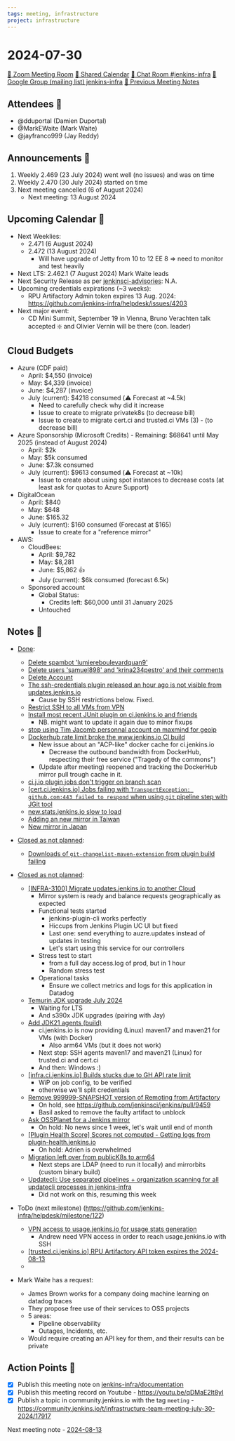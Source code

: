 ```yaml
---
tags: meeting, infrastructure
project: infrastructure
---
```

<!-- markdownlint-disable MD026-->

# 2024-07-30

[:movie_camera: Zoom Meeting Room](https://zoom.us/j/92454301214?pwd=aEVoUi9EanpaakN3L1ZxRlpDQk5Ddz09)
[:calendar: Shared Calendar](https://jenkins.io/event-calendar/)
[:speech_balloon: Chat Room #jenkins-infra](https://matrix.to/#/#jenkins-infra:matrix.org)
[:email: Google Group (mailing list) jenkins-infra](https://groups.google.com/g/jenkins-infra)
[🧠 Previous Meeting Notes](https://github.com/jenkins-infra/documentation/blob/main/meetings/XXXX-XX-XX.md)

## Attendees 👥

<!-- Handles are community.jenkins.io handles -->
* @dduportal (Damien Duportal)
* @MarkEWaite (Mark Waite)
* @jayfranco999 (Jay Reddy)

## Announcements :loudspeaker:

1. Weekly 2.469 (23 July 2024) went well (no issues) and was on time
2. Weekly 2.470 (30 July 2024) started on time
3. Next meeting cancelled (6 of August 2024)
    * Next meeting: 13 August 2024

## Upcoming Calendar 📆

* Next Weeklies:
    * 2.471 (6 August 2024)
    * 2.472 (13 August 2024)
        * Will have upgrade of Jetty from 10 to 12 EE 8 => need to monitor and test heavily
* Next LTS: 2.462.1 (7 August 2024) Mark Waite leads
* Next Security Release as per [jenkinsci-advisories](https://groups.google.com/g/jenkinsci-advisories): N.A.
* Upcoming credentials expirations (~3 weeks):
    * RPU Artifactory Admin token expires 13 Aug. 2024: https://github.com/jenkins-infra/helpdesk/issues/4203
* Next major event:
    * CD Mini Summit, September 19 in Vienna, Bruno Verachten talk accepted :sparkle: and Olivier Vernin will be there (con. leader)

## Cloud Budgets

* Azure (CDF paid)
    * April: $4,550 (invoice)
    * May: $4,339 (invoice)
    * June: $4,287 (invoice)
    * July (current): $4218 consumed (⚠️ Forecast at ~4.5k)
        * Need to carefully check why did it increase
        * Issue to create to migrate privatek8s (to decrease bill)
        * Issue to create to migrate cert.ci and trusted.ci VMs (3) - (to decrease bill)
* Azure Sponsorship (Microsoft Credits) - Remaining: $68641 until May 2025 (instead of August 2024)
    * April: $2k
    * May: $5k consumed
    * June: $7.3k consumed
    * July (current): $9613 consumed (⚠️ Forecast at ~10k)
        * Issue to create about using spot instances to decrease costs (at least ask for quotas to Azure Support)
* DigitalOcean
    * April: $840
    * May: $648
    * June: $165.32
    * July (current): $160 consumed (Forecast at $165)
        * Issue to create for a "reference mirror"
* AWS:
    * CloudBees:
        * April: $9,782
        * May: $8,281
        * June: $5,862 :+1: 
        * July (current): $6k consumed (forecast 6.5k)
    * Sponsored account
        * Global Status:
            * Credits left: $60,000 until 31 January 2025
        * Untouched

## Notes :book:

* [Done](https://github.com/jenkins-infra/helpdesk/milestone/121?closed=1):
    * [Delete spambot 'lumiereboulevardquan9'](https://github.com/jenkins-infra/helpdesk/issues/4201)
    * [Delete users 'samuel898' and 'krina234pestro' and their comments](https://github.com/jenkins-infra/helpdesk/issues/4200)
    * [Delete Account](https://github.com/jenkins-infra/helpdesk/issues/4199)
    * [The ssh-credentials plugin released an hour ago is not visible from updates.jenkins.io](https://github.com/jenkins-infra/helpdesk/issues/4198)
        * Cause by SSH restrictions below. Fixed.
    * [Restrict SSH to all VMs from VPN](https://github.com/jenkins-infra/helpdesk/issues/4196)
    * [Install most recent JUnit plugin on ci.jenkins.io and friends](https://github.com/jenkins-infra/helpdesk/issues/4197)
        * NB. might want to update it again due to minor fixups
    * [stop using Tim Jacomb personnal account on maxmind for geoip](https://github.com/jenkins-infra/helpdesk/issues/4195)
    * [Dockerhub rate limit broke the www.jenkins.io CI build](https://github.com/jenkins-infra/helpdesk/issues/4192)
        * New issue about an "ACP-like" docker cache for ci.jenkins.io
            * Decrease the outbound bandwidth from DockerHub, respecting their free service ("Tragedy of the commons")
        * (Update after meeting) reopened and tracking the DockerHub mirror pull trough cache in it.
    * [ci.j.io plugin jobs don't trigger on branch scan](https://github.com/jenkins-infra/helpdesk/issues/4191)
    * [[cert.ci.jenkins.io] Jobs failing with `TransportException: github.com:443 failed to respond` when using `git` pipeline step with JGit tool](https://github.com/jenkins-infra/helpdesk/issues/4186)
    * [new.stats.jenkins.io slow to load](https://github.com/jenkins-infra/helpdesk/issues/4177)  
    * [Adding an new mirror in Taiwan](https://github.com/jenkins-infra/helpdesk/issues/4190)
    * [New mirror in Japan](https://github.com/jenkins-infra/helpdesk/issues/4170)

* [Closed as not planned](https://github.com/jenkins-infra/helpdesk/milestone/121?closed=1):
    * [Downloads of `git-changelist-maven-extension` from plugin build failing](https://github.com/jenkins-infra/helpdesk/issues/4194)

* [Closed as not planned](https://github.com/jenkins-infra/helpdesk/milestone/121):
    * [[INFRA-3100] Migrate updates.jenkins.io to another Cloud](https://github.com/jenkins-infra/helpdesk/issues/2649)
        * Mirror system is ready and balance requests geographically as expected
        * Functional tests started
            * jenkins-plugin-cli works perfectly
            * Hiccups from Jenkins Plugin UC UI but fixed
            * Last one: send everything to auzre.updates instead of updates in testing
            * Let's start using this service for our controllers
        * Stress test to start
            * from a full day access.log of prod, but in 1 hour
            * Random stress test
        * Operational tasks
            * Ensure we collect metrics and logs for this application in Datadog
    * [Temurin JDK upgrade July 2024](https://github.com/jenkins-infra/helpdesk/issues/4193)
        * Waiting for LTS
        * And s390x JDK upgrades (pairing with Jay)
    * [Add JDK21 agents (build)](https://github.com/jenkins-infra/helpdesk/issues/4124)
        * ci.jenkins.io is now providing (Linux) maven17 and maven21 for VMs (with Docker)
            * Also arm64 VMs (but it does not work)
        * Next step: SSH agents maven17 and maven21 (Linux) for trusted.ci and cert.ci
        * And then: Windows :)
    * [[infra.ci.jenkins.io] Builds stucks due to GH API rate limit](https://github.com/jenkins-infra/helpdesk/issues/4165)
        * WiP on job config, to be verified
        * otherwise we'll split credentials
    * [Remove 999999-SNAPSHOT version of Remoting from Artifactory](https://github.com/jenkins-infra/helpdesk/issues/4173)
        * On hold, see https://github.com/jenkinsci/jenkins/pull/9459
        * Basil asked to remove the faulty artifact to unblock
    * [Ask OSSPlanet for a Jenkins mirror](https://github.com/jenkins-infra/helpdesk/issues/4159)
        * On hold: No news since 1 week, let's wait until end of month
    * [[Plugin Health Score] Scores not computed - Getting logs from plugin-health.jenkins.io](https://github.com/jenkins-infra/helpdesk/issues/4152)
        * On hold: Adrien is overwhelmed
    * [Migration left over from publicK8s to arm64](https://github.com/jenkins-infra/helpdesk/issues/3837)
        * Next steps are LDAP (need to run it locally) and mirrorbits (custom binary build)
    * [Updatecli: Use separated pipelines + organization scanning for all updatecli processes in jenkins-infra](https://github.com/jenkins-infra/helpdesk/issues/2778)
        * Did not work on this, resuming this week

* ToDo (next milestone) (https://github.com/jenkins-infra/helpdesk/milestone/122)
    * [VPN access to usage.jenkins.io for usage stats generation](https://github.com/jenkins-infra/helpdesk/issues/4202)
        * Andrew need VPN access in order to reach usage.jenkins.io with SSH
    * [[trusted.ci.jenkins.io] RPU Artifactory API token expires the 2024-08-13](https://github.com/jenkins-infra/helpdesk/issues/4203)
    * 

* Mark Waite has a request:
    * James Brown works for a company doing machine learning on datadog traces
    * They propose free use of their services to OSS projects
    * 5 areas:
        * Pipeline observability
        * Outages, Incidents, etc.
    * Would require creating an API key for them, and their results can be private

## Action Points :muscle:

<!-- How To: https://github.com/jenkins-infra/runbooks/tree/main/meetings -->
* [x] Publish this meeting note on [jenkins-infra/documentation](https://github.com/jenkins-infra/documentation) 
* [x] Publish this meeting record on Youtube - https://youtu.be/qDMaE2lt8yI
* [x] Publish a topic in community.jenkins.io with the tag `meeting` - https://community.jenkins.io/t/infrastructure-team-meeting-july-30-2024/17917

Next meeting note - [2024-08-13](https://github.com/jenkins-infra/documentation/blob/main/meetings/2024-08-13.md) 